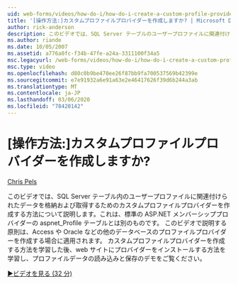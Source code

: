 ```yaml
---
uid: web-forms/videos/how-do-i/how-do-i-create-a-custom-profile-provider
title: '[操作方法:]カスタムプロファイルプロバイダーを作成しますか? | Microsoft Docs'
author: rick-anderson
description: このビデオでは、SQL Server テーブルのユーザープロファイルに関連付けられたデータを格納および取得するためのカスタムプロファイルプロバイダーを作成する方法について説明します。
ms.author: riande
ms.date: 10/05/2007
ms.assetid: a776a0fc-f34b-47fe-a24a-3311100f34a5
msc.legacyurl: /web-forms/videos/how-do-i/how-do-i-create-a-custom-profile-provider
msc.type: video
ms.openlocfilehash: d80c0b9be470ee26f87bb9fa700537569b42399e
ms.sourcegitcommit: e7e91932a6e91a63e2e46417626f39d6b244a3ab
ms.translationtype: MT
ms.contentlocale: ja-JP
ms.lasthandoff: 03/06/2020
ms.locfileid: "78420142"
---
```

# <a name="how-do-i-create-a-custom-profile-provider"></a>[操作方法:]カスタムプロファイルプロバイダーを作成しますか?

[Chris Pels](https://twitter.com/chrispels)

このビデオでは、SQL Server テーブル内のユーザープロファイルに関連付けられたデータを格納および取得するためのカスタムプロファイルプロバイダーを作成する方法について説明します。これは、標準の ASP.NET メンバーシッププロバイダーの aspnet\_Profile テーブルとは別のものです。 このビデオで説明する原則は、Access や Oracle などの他のデータベースのプロファイルプロバイダーを作成する場合に適用されます。 カスタムプロファイルプロバイダーを作成する方法を学習した後、web サイトにプロバイダーをインストールする方法を学習し、プロファイルデータの読み込みと保存のデモをご覧ください。

[&#9654;ビデオを見る (32 分)](https://channel9.msdn.com/Blogs/ASP-NET-Site-Videos/how-do-i-create-a-custom-profile-provider)
